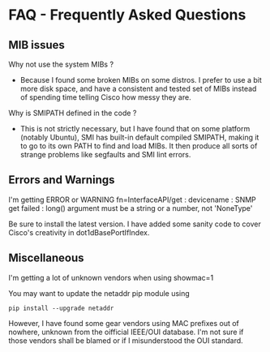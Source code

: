 FAQ - Frequently Asked Questions
================================


MIB issues
----------

Why not use the system  MIBs ?

- Because I found some broken MIBs on some distros. I prefer to use a bit more disk space, and have a consistent and tested set of MIBs instead of spending time telling Cisco how messy they are.


Why is SMIPATH defined in the code ?

- This is not strictly necessary, but I have found that on some platform (notably Ubuntu), SMI has built-in default compiled SMIPATH, making it to go to its own PATH to find and load MIBs. It then produce all sorts of strange problems like segfaults and SMI lint errors.


Errors and Warnings
-------------------

I'm getting ERROR or WARNING fn=InterfaceAPI/get : devicename : SNMP get failed : long() argument must be a string or a number, not 'NoneType'

Be sure to install the latest version. I have added some sanity code to cover Cisco's creativity in dot1dBasePortIfIndex.



Miscellaneous
-------------

I'm getting a lot of unknown vendors when using showmac=1

You may want to update the netaddr pip module using 

    pip install --upgrade netaddr

However, I have found some gear vendors using MAC prefixes out of nowhere, unknown from the oifficial IEEE/OUI database. I'm not sure if those vendors shall be blamed or if I misunderstood the OUI standard.
